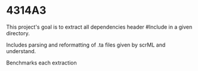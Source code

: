 # 4314A3
This project's goal is to extract all dependencies header #Include in a given directory.

Includes parsing and reformatting of .ta files given by scrML and understand.

Benchmarks each extraction
